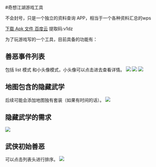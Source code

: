 #奇想江湖游戏工具

不会封号，只是一个独立的资料查询 APP，相当于一个各种资料汇总的wps

[下载 Apk 文件 百度云](https://pan.baidu.com/s/1E8DA644YcuLeijK2HIz7jA) 提取码:v1dz 

为了玩游戏写的一个工具，目前具备的功能有：
## 善恶事件列表
包括 list 模式 和小头像模式，小头像可以点击进去查看详情。
![](https://github.com/Duyan8035/qxjh_util/blob/7a15341c8a39152e20bb05626eac498826041be9/img/Screenshot_2019-04-21-22-18-29-305_com.dy.qxjhuti.png)
![](https://github.com/Duyan8035/qxjh_util/blob/7a15341c8a39152e20bb05626eac498826041be9/img/Screenshot_2019-04-21-22-18-33-001_com.dy.qxjhuti.png)
![](https://github.com/Duyan8035/qxjh_util/blob/7a15341c8a39152e20bb05626eac498826041be9/img/Screenshot_2019-04-21-22-18-36-731_com.dy.qxjhuti.png)

## 地图包含的隐藏武学
后续可能会添加地图独有套装（如果有时间的话）。
![](https://github.com/Duyan8035/qxjh_util/blob/7a15341c8a39152e20bb05626eac498826041be9/img/Screenshot_2019-04-21-22-18-44-174_com.dy.qxjhuti.png)

## 隐藏武学的需求
![](https://github.com/Duyan8035/qxjh_util/blob/7a15341c8a39152e20bb05626eac498826041be9/img/Screenshot_2019-04-21-22-18-51-959_com.dy.qxjhuti.png)

## 武侠初始善恶
可以点击列表头进行排序。
![](https://github.com/Duyan8035/qxjh_util/blob/7a15341c8a39152e20bb05626eac498826041be9/img/Screenshot_2019-04-21-22-19-02-648_com.dy.qxjhuti.png)
